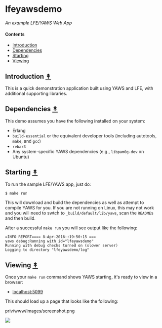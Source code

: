 # lfeyawsdemo

*An example LFE/YAWS Web App*


#### Contents

* [Introduction](#introduction-)
* [Dependencies](#dependencies-)
* [Starting](#starting-)
* [Viewing](#viewing-)


## Introduction [&#x219F;](#contents)

This is a quick demonstration application built using YAWS and LFE, with
additional supporting libraries.


## Dependencies [&#x219F;](#contents)

This demo assumes you have the following installed on your system:

* Erlang
* ``build-essential`` or the equivalent developer tools (including
  autotools, ``make``, and ``gcc``)
* ``rebar3``
* Any system-specific YAWS dependencies (e.g., ``libpam0g-dev`` on Ubuntu)


## Starting [&#x219F;](#contents)

To run the sample LFE/YAWS app, just do:

```bash
$ make run
```

This will download and build the dependencies as well as attempt to compile
YAWS for you. If you are not running on Linux, this may not work and you will
need to swtch to ``_build/default/lib/yaws``, scan the ``README``s and then
build.

After a successful ``make run`` you will see output like the following:

```
=INFO REPORT==== 8-Apr-2016::19:50:15 ===
yaws debug:Running with id="lfeyawsdemo"
Running with debug checks turned on (slower server)
Logging to directory "lfeyawsdemo/log"
```


## Viewing [&#x219F;](#contents)

Once your ``make run`` command shows YAWS starting, it's ready to view in a
browser:

* [localhost:5099](http://localhost:5099/)

This should load up a page that looks like the following:

priv/www/images/screenshot.png

[![][screen]][screen-large]

[screen]: priv/www/images/screenshot-thumb.png
[screen-large]: https://raw.githubusercontent.com/lfex/yaws-sample-app/master/priv/www/images/screenshot.png
